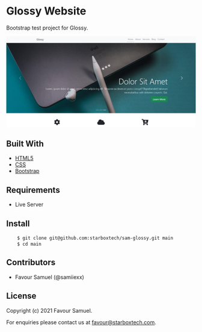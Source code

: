 # Glossy Website
Bootstrap test project for Glossy.

![Glossy](screenshot.jpg)

## Built With
- [HTML5](https://developer.mozilla.org/en-US/docs/Web/Guide/HTML/HTML5)
- [CSS](https://developer.mozilla.org/en-US/docs/Web/CSS)
- [Bootstrap](https://getbootstrap.com/)

## Requirements
 - Live Server

## Install
```
    $ git clone git@github.com:starboxtech/sam-glossy.git main
    $ cd main
```

## Contributors
- Favour Samuel (@samiiexx)

## License
Copyright (c) 2021 Favour Samuel.

For enquiries please contact us at [favour@starboxtech.com](mailto:favour@starboxtech.com).
